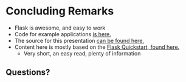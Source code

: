 Concluding Remarks
==================


- Flask is awesome, and easy to work
- Code for example applications [is here.](https://github.com/lelandbatey/flask_example)
- The source for this presentation [can be found here.](https://github.com/lelandbatey/flask_slides)
- Content here is mostly based on the [Flask Quickstart, found here.](http://flask.pocoo.org/docs/0.10/quickstart/)
	- Very short, an easy read, plenty of information


## Questions?


